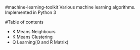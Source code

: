 #machine-learning-toolkit
Various machine learning algorithms. Implemented in Python 3

#Table of contents
* K Means Neighbours
* K Means Clustering
* Q Learning(Q and R Matrix)
